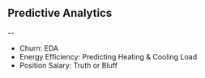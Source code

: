 ## Predictive Analytics
--
- Churn: EDA
- Energy Efficiency: Predicting Heating & Cooling Load
- Position Salary: Truth or Bluff
